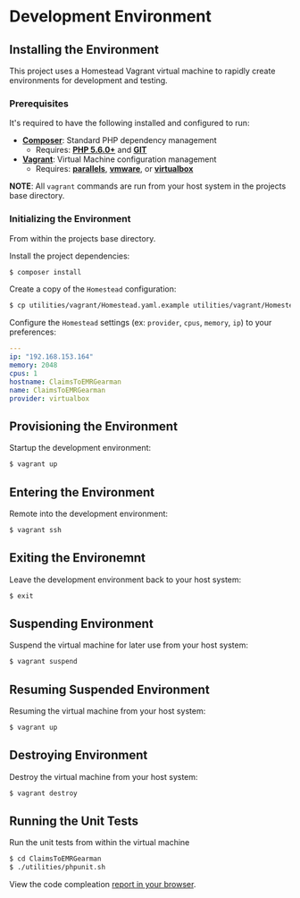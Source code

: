 # Development Environment

## Installing the Environment

This project uses a Homestead Vagrant virtual machine to rapidly create
environments for development and testing.

### Prerequisites

It's required to have the following installed and configured to run:

- [**Composer**](getcomposer.org): Standard PHP dependency management
    - Requires: [**PHP 5.6.0+**](php.net) and [**GIT**](git-scm.com)
- [**Vagrant**](vagrantup.com): Virtual Machine configuration management
    - Requires: [**parallels**](parallels.com), [**vmware**](vmware.com), or
[**virtualbox**](virtualbox.org)

**NOTE**: All `vagrant` commands are run from your host system in the projects
base directory.

### Initializing the Environment

From within the projects base directory.

Install the project dependencies:
```bash
$ composer install
```

Create a copy of the `Homestead` configuration:
```bash
$ cp utilities/vagrant/Homestead.yaml.example utilities/vagrant/Homestead.yaml
```

Configure the `Homestead` settings (ex: `provider`, `cpus`, `memory`, `ip`) to
your preferences:
```yaml
---
ip: "192.168.153.164"
memory: 2048
cpus: 1
hostname: ClaimsToEMRGearman
name: ClaimsToEMRGearman
provider: virtualbox
```

## Provisioning the Environment

Startup the development environment:
```bash
$ vagrant up
```

## Entering the Environment

Remote into the development environment:
```bash
$ vagrant ssh
```

## Exiting the Environemnt

Leave the development environment back to your host system:
```bash
$ exit
```

## Suspending Environment

Suspend the virtual machine for later use from your host system:
```bash
$ vagrant suspend
```

## Resuming Suspended Environment

Resuming the virtual machine from your host system:
```bash
$ vagrant up
```

## Destroying Environment

Destroy the virtual machine from your host system:
```bash
$ vagrant destroy
```

## Running the Unit Tests

Run the unit tests from within the virtual machine
```bash
$ cd ClaimsToEMRGearman
$ ./utilities/phpunit.sh
```

View the code compleation [report in your browser](http://claimstooemrgearman.homestead/).